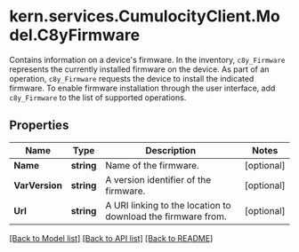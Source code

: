 # kern.services.CumulocityClient.Model.C8yFirmware
Contains information on a device's firmware. In the inventory, `c8y_Firmware` represents the currently installed firmware on the device. As part of an operation, `c8y_Firmware` requests the device to install the indicated firmware. To enable firmware installation through the user interface, add `c8y_Firmware` to the list of supported operations.

## Properties

Name | Type | Description | Notes
------------ | ------------- | ------------- | -------------
**Name** | **string** | Name of the firmware. | [optional] 
**VarVersion** | **string** | A version identifier of the firmware. | [optional] 
**Url** | **string** | A URI linking to the location to download the firmware from. | [optional] 

[[Back to Model list]](../README.md#documentation-for-models) [[Back to API list]](../README.md#documentation-for-api-endpoints) [[Back to README]](../README.md)

